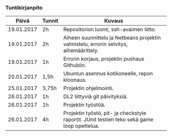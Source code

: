 ### Tuntikirjanpito
Päivä | Tunnit | Kuvaus
--------------- | ----- | ------
19.01.2017 | 2h | Repositorion luonti, ssh-avaimen liitto.
19.01.2017 | 2h | Aiheen suunnittelu ja Netbeans projektin valmistelu, errorin selvitys, aihemäärittely.
19.01.2017 | 1h | Errorin korjaus, projektin pushaus Githubiin.
20.01.2017 | 1,5h | Ubuntun asennus kotikoneelle, repon kloonaus.
25.01.2017 | 3,75h| Projektin ohjelmointi.
26.01.2017 | 1h | DL2 liittyviä git päivityksiä.
26.01.2017 | 1h | Projektin työstöä.
26.01.2017 | 4h | Projektin työstö, pit- ja checkstyle raportit. JUnit testien teko sekä game loop opettelua.

